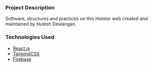 ### Project Description

Software, structures and practices on this Hotstar web created and maintained by Hulesh Dewangan.

### Technologies Used

- [React.js](https://beta.reactjs.org/)
- [TailwindCSS](https://tailwindcss.com/)
- [Firebase](https://firebase.google.com/)
